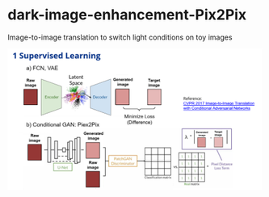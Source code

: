 # dark-image-enhancement-Pix2Pix
Image-to-image translation to switch light conditions on toy images

<p align="center">
  <img src="./img-to-img.png" width=800>
</p>
